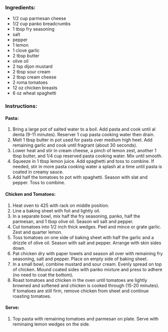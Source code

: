 ### Ingredients:
- 1/2 cup parmesan cheese
- 1/2 cup panko breadcrumbs
- 1 tbsp fry seasoning
- salt
- pepper
- 1 lemon
- 1 clove garlic
- 2 tbsp butter
- olive oil
- 2 tsp dijon mustard
- 2 tbsp sour cream
- 2 tbsp cream cheese
- 2 roma tomatoes
- 12 oz chicken breasts
- 6 oz wheat spaghetti

### Instructions:
#### Pasta:
1. Bring a large pot of salted water to a boil. Add pasta and cook until al denta (9-11 minutes). Reserver 1 cup pasta cooking water then drain.
2. Melt 1 tbsp butter in pot used for pasta over medium high heet. Add remaining garlic and cook until fragrant (about 30 seconds).
3. Lower heat and stir in cream cheese, a pinch of lemon zest, another 1 tbsp butter, and 1/4 cup reserved pasta cooking water. Mix until smooth.
4. Squeeze in 1 tbsp lemon juice. Add spaghetti and toss to combine. If needed, stir in more pasta cooking water a splash at a time until pasta is coated in creamy sauce.
5. Add half the tomatoes to pot with spaghetti. Season with slat and pepper. Toss to combine.

#### Chicken and Tomatoes:
1. Heat oven to 425 with rack on middle position.
2. Line a baking sheet with foil and lightly oil.
3. In a separate bowl, mix half the fry seasoning, panko, half the parmesan, and 1 tbsp olive oil. Season wil salt and pepper.
4. Cut tomatoes into 1/2 inch thick wedges. Peel and mince or grate garlic. Zest and quarter lemon.
5. Toss tomatoes on one side of baking sheet with half the garlic and a drizzle of olive oil. Season with salt and pepper. Arrange with skin sides down.
6. Pat chicken dry with paper towels and season all over with remaining fry seasoning, salt and pepper. Place on empty side of baking sheet.
7. In a small bowl, combine mustard and sour cream. Evenly spread on top of chicken. Mound coated sides with panko mixture and press to adhere (no need to coat the bottom).
8. Roast tomatoes and chicken in the oven until tomatoes are lightly browned and softened and chicken is cooked through (15-20 minutes). If tomatoes are still firm, remove chicken from sheet and continue roasting tomatoes.

#### Serve:
1. Top pasta with remaining tomatoes and parmesan on plate. Serve with reminaing lemon wedges on the side.
